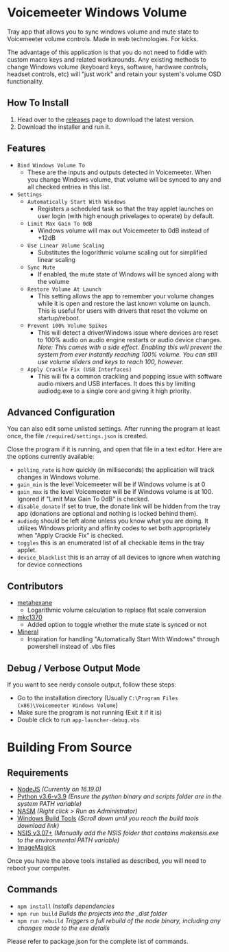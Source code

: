 # Voicemeeter Windows Volume

Tray app that allows you to sync windows volume and mute state to Voicemeeter volume controls. Made in web technologies. For kicks.

The advantage of this application is that you do not need to fiddle with custom macro keys and related workarounds. Any existing methods to change Windows volume (keyboard keys, software, hardware controls, headset controls, etc) will "just work" and retain your system's volume OSD functionality.

## How To Install

1. Head over to the [releases](https://github.com/Frosthaven/voicemeeter-windows-volume/releases/) page to download the latest version.
2. Download the installer and run it.

## Features

-   `Bind Windows Volume To`
    -   These are the inputs and outputs detected in Voicemeeter. When you change Windows volume, that volume will be synced to any and all checked entries in this list.
-   `Settings`
    -   `Automatically Start With Windows`
        -   Registers a scheduled task so that the tray applet launches on user login (with high enough privelages to operate) by default.
    -   `Limit Max Gain To 0dB`
        -   Windows volume will max out Voicemeeter to 0dB instead of +12dB
    -   `Use Linear Volume Scaling`
        -   Substitutes the logorithmic volume scaling out for simplified linear scaling
    -   `Sync Mute`
        -   If enabled, the mute state of Windows will be synced along with the volume
    -   `Restore Volume At Launch`
        -   This setting allows the app to remember your volume changes while it is open and restore the last known volume on launch. This is useful for users with drivers that reset the volume on startup/reboot.
    -   `Prevent 100% Volume Spikes`
        -   This will detect a driver/Windows issue where devices are reset to 100% audio on audio engine restarts or audio device changes. _Note: This comes with a side effect. Enabling this will prevent the system from ever instantly reaching 100% volume. You can still use volume sliders and keys to reach 100, however._
    -   `Apply Crackle Fix (USB Interfaces)`
        -   This will fix a common crackling and popping issue with software audio mixers and USB interfaces. It does this by limiting audiodg.exe to a single core and giving it high priority.

## Advanced Configuration

You can also edit some unlisted settings. After running the program at least once, the file `/required/settings.json` is created.

Close the program if it is running, and open that file in a text editor. Here are the options currently available:

-   `polling_rate` is how quickly (in milliseconds) the application will track changes in Windows volume.
-   `gain_min` is the level Voicemeeter will be if Windows volume is at 0
-   `gain_max` is the level Voicemeeter will be if Windows volume is at 100. Ignored if "Limit Max Gain To 0dB" is checked.
-   `disable_donate` if set to true, the donate link will be hidden from the tray app (donations are optional and nothing is locked behind them).
-   `audiodg` should be left alone unless you know what you are doing. It utilizes Windows priority and affinity codes to set both appropriately when "Apply Crackle Fix" is checked.
-   `toggles` this is an enumerated list of all checkable items in the tray applet.
-   `device_blacklist` this is an array of all devices to ignore when watching for device connections

## Contributors

-   [metahexane](https://github.com/metahexane)
    -   Logarithmic volume calculation to replace flat scale conversion
-   [mkc1370](https://github.com/mkc1370)
    -   Added option to toggle whether the mute state is synced or not
-   [Mineral](https://github.com/Mineral)
    -   Inspiration for handling "Automatically Start With Windows" through powershell instead of .vbs files

## Debug / Verbose Output Mode

If you want to see nerdy console output, follow these steps:

- Go to the installation directory (Usually `C:\Program Files (x86)\Voicemeeter Windows Volume`)
- Make sure the program is not running (Exit it if it is)
- Double click to run `app-launcher-debug.vbs`

# Building From Source

## Requirements

-   [NodeJS](https://nodejs.org/) _(Currently on 16.19.0)_
-   [Python v3.6-v3.9](https://www.python.org/downloads/) _(Ensure the python binary and scripts folder are in the system PATH variable)_
-   [NASM](https://www.nasm.us/pub/nasm/releasebuilds/2.15.04/) _(Right click > Run as Administrator)_
-   [Windows Build Tools](https://visualstudio.microsoft.com/downloads/?q=build+tools) _(Scroll down until you reach the build tools download link)_
-   [NSIS v3.07+](https://nsis.sourceforge.io/Download) _(Manually add the NSIS folder that contains makensis.exe to the environmental PATH variable)_
-   [ImageMagick](https://imagemagick.org/script/download.php#windows)

Once you have the above tools installed as described, you will need to reboot your computer.

## Commands

-   `npm install` _Installs dependencies_
-   `npm run build` _Builds the projects into the \_dist folder_
-   `npm run rebuild` _Triggers a full rebuild of the node binary, including any changes made to the exe details_

Please refer to package.json for the complete list of commands.
